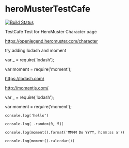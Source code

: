 # heroMusterTestCafe

[![Build Status](https://travis-ci.org/AJK55/heroMusterTestCafe.svg?branch=master)](https://travis-ci.org/AJK55/heroMusterTestCafe)

TestCafe Test for HeroMuster Character page

https://openlegend.heromuster.com/character


try adding lodash and moment

var _ = require('lodash');

var moment = require('moment');

https://lodash.com/

http://momentjs.com/

var _ = require('lodash');

var moment = require('moment');

	console.log('hello')
  
	console.log(_.random(0, 5))
  
	console.log(moment().format('MMMM Do YYYY, h:mm:ss a'))
  
	console.log(moment().calendar())
  
  
